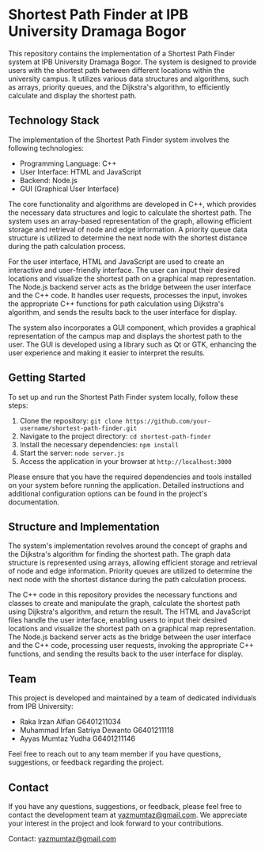 # Shortest Path Finder at IPB University Dramaga Bogor

This repository contains the implementation of a Shortest Path Finder system at IPB University Dramaga Bogor. The system is designed to provide users with the shortest path between different locations within the university campus. It utilizes various data structures and algorithms, such as arrays, priority queues, and the Dijkstra's algorithm, to efficiently calculate and display the shortest path.

## Technology Stack

The implementation of the Shortest Path Finder system involves the following technologies:

- Programming Language: C++
- User Interface: HTML and JavaScript
- Backend: Node.js
- GUI (Graphical User Interface)

The core functionality and algorithms are developed in C++, which provides the necessary data structures and logic to calculate the shortest path. The system uses an array-based representation of the graph, allowing efficient storage and retrieval of node and edge information. A priority queue data structure is utilized to determine the next node with the shortest distance during the path calculation process.

For the user interface, HTML and JavaScript are used to create an interactive and user-friendly interface. The user can input their desired locations and visualize the shortest path on a graphical map representation. The Node.js backend server acts as the bridge between the user interface and the C++ code. It handles user requests, processes the input, invokes the appropriate C++ functions for path calculation using Dijkstra's algorithm, and sends the results back to the user interface for display.

The system also incorporates a GUI component, which provides a graphical representation of the campus map and displays the shortest path to the user. The GUI is developed using a library such as Qt or GTK, enhancing the user experience and making it easier to interpret the results.

## Getting Started

To set up and run the Shortest Path Finder system locally, follow these steps:

1. Clone the repository: `git clone https://github.com/your-username/shortest-path-finder.git`
2. Navigate to the project directory: `cd shortest-path-finder`
3. Install the necessary dependencies: `npm install`
4. Start the server: `node server.js`
5. Access the application in your browser at `http://localhost:3000`

Please ensure that you have the required dependencies and tools installed on your system before running the application. Detailed instructions and additional configuration options can be found in the project's documentation.

## Structure and Implementation

The system's implementation revolves around the concept of graphs and the Dijkstra's algorithm for finding the shortest path. The graph data structure is represented using arrays, allowing efficient storage and retrieval of node and edge information. Priority queues are utilized to determine the next node with the shortest distance during the path calculation process.

The C++ code in this repository provides the necessary functions and classes to create and manipulate the graph, calculate the shortest path using Dijkstra's algorithm, and return the result. The HTML and JavaScript files handle the user interface, enabling users to input their desired locations and visualize the shortest path on a graphical map representation. The Node.js backend server acts as the bridge between the user interface and the C++ code, processing user requests, invoking the appropriate C++ functions, and sending the results back to the user interface for display.

## Team

This project is developed and maintained by a team of dedicated individuals from IPB University:

- Raka Irzan Alfian G6401211034
- Muhammad Irfan Satriya Dewanto G6401211118
- Ayyas Mumtaz Yudha G6401211146

Feel free to reach out to any team member if you have questions, suggestions, or feedback regarding the project.

## Contact
If you have any questions, suggestions, or feedback, please feel free to contact the development team at yazmumtaz@gmail.com. We appreciate your interest in the project and look forward to your contributions.

Contact: yazmumtaz@gmail.com
